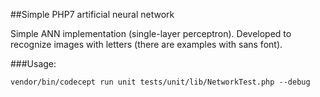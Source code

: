 ##Simple PHP7 artificial neural network

Simple ANN implementation (single-layer perceptron).
Developed to recognize images with letters (there are examples with sans font).

###Usage:
```
vendor/bin/codecept run unit tests/unit/lib/NetworkTest.php --debug
```
